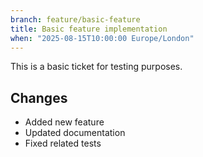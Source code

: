 ```yaml
---
branch: feature/basic-feature
title: Basic feature implementation
when: "2025-08-15T10:00:00 Europe/London"
---
```


This is a basic ticket for testing purposes.

## Changes
- Added new feature
- Updated documentation
- Fixed related tests
